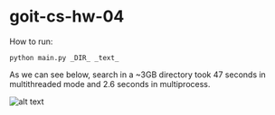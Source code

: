# goit-cs-hw-04

How to run:

```python main.py _DIR_ _text_```

As we can see below, search in a ~3GB directory took 47 seconds in multithreaded mode and 2.6 seconds in multiprocess.

![alt text](image.png)